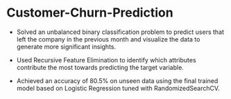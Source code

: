 # Customer-Churn-Prediction

- Solved an unbalanced binary classification problem to predict users that left the company in the previous month and visualize the data to generate more significant insights.

- Used Recursive Feature Elimination to identify which attributes contribute the most towards predicting the target variable.

- Achieved an accuracy of 80.5% on unseen data using the final trained model based on Logistic Regression tuned with RandomizedSearchCV.
